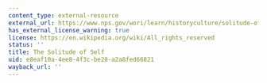 ```yaml
---
content_type: external-resource
external_url: https://www.nps.gov/wori/learn/historyculture/solitude-of-self.htm
has_external_license_warning: true
license: https://en.wikipedia.org/wiki/All_rights_reserved
status: ''
title: The Solitude of Self
uid: e8eaf10a-4ee8-4f3c-be28-a2a8fed66821
wayback_url: ''
---
```

